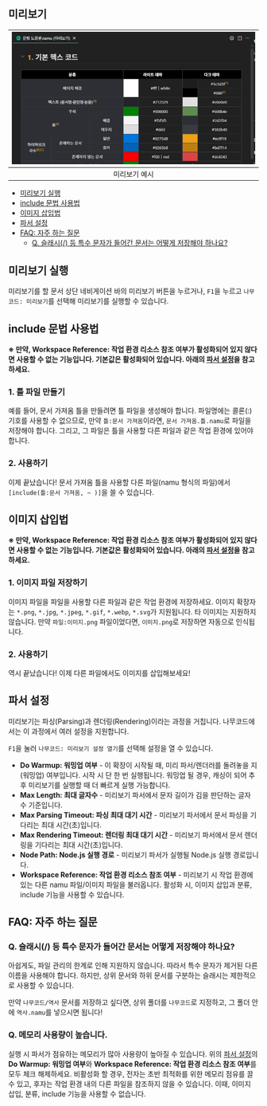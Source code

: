 ## 미리보기
| ![미리보기](../images/namucode_preview_example.png) |
| :---: |
| 미리보기 예시 |

 - [미리보기 실행](#미리보기-실행)
 - [include 문법 사용법](#include-문법-사용법)
 - [이미지 삽입법](#이미지-삽입법)
 - [파서 설정](#파서-설정)
 - [FAQ: 자주 하는 질문](#faq-자주-하는-질문)
   - [Q. 슬래시(/) 등 특수 문자가 들어간 문서는 어떻게 저장해야 하나요?](#슬래시-등-특수-문자가-들어간-문서는-어떻게-저장해야-하나요)

## 미리보기 실행
미리보기를 할 문서 상단 네비게이션 바의 미리보기 버튼을 누르거나, `F1`을 누르고 `나무코드: 미리보기`를 선택해 미리보기를 실행할 수 있습니다.

## include 문법 사용법
**※ 만약, Workspace Reference: 작업 환경 리소스 참조 여부가 활성화되어 있지 않다면 사용할 수 없는 기능입니다. 기본값은 활성화되어 있습니다. 아래의 [파서 설정](#파서-설정)을 참고하세요.**

### 1. 틀 파일 만들기
예를 들어, 문서 가져옴 틀을 만들려면 틀 파일을 생성해야 합니다. 파일명에는 콜론(:) 기호를 사용할 수 없으므로, 만약 `틀:문서 가져옴`이라면, `문서 가져옴.틀.namu`로 파일을 저장해야 합니다. 그리고, 그 파일은 틀을 사용할 다른 파일과 같은 작업 환경에 있어야 합니다.

### 2. 사용하기
이제 끝났습니다! 문서 가져옴 틀을 사용할 다른 파일(namu 형식의 파일)에서 `[include(틀:문서 가져옴, ~ )]`을 쓸 수 있습니다.

## 이미지 삽입법
**※ 만약, Workspace Reference: 작업 환경 리소스 참조 여부가 활성화되어 있지 않다면 사용할 수 없는 기능입니다. 기본값은 활성화되어 있습니다. 아래의 [파서 설정](#파서-설정)을 참고하세요.**

### 1. 이미지 파일 저장하기
이미지 파일을 파일을 사용할 다른 파일과 같은 작업 환경에 저장하세요. 이미지 확장자는 `*.png`, `*.jpg`, `*.jpeg`, `*.gif`, `*.webp`, `*.svg`가 지원됩니다. 타 이미지는 지원하지 않습니다. 만약 `파일:이미지.png` 파일이었다면, `이미지.png`로 저장하면 자동으로 인식됩니다.

### 2. 사용하기
역시 끝났습니다! 이제 다른 파일에서도 이미지를 삽입해보세요!

## 파서 설정
미리보기는 파싱(Parsing)과 렌더링(Rendering)이라는 과정을 거칩니다. 나무코드에서는 이 과정에서 여러 설정을 지원합니다.

`F1`을 눌러 `나무코드: 미리보기 설정 열기`를 선택해 설정을 열 수 있습니다.

* **Do Warmup: 워밍업 여부** - 이 확장이 시작될 때, 미리 파서/렌더러를 돌려놓을 지(워밍업) 여부입니다. 시작 시 단 한 번 실행됩니다. 워밍업 될 경우, 캐싱이 되어 추후 미리보기를 실행할 때 더 빠르게 실행 가능합니다.
* **Max Length: 최대 글자수** - 미리보기 파서에서 문자 길이가 김을 판단하는 글자 수 기준입니다.
* **Max Parsing Timeout: 파싱 최대 대기 시간** - 미리보기 파서에서 문서 파싱을 기다리는 최대 시간(초)입니다.
* **Max Rendering Timeout: 렌더링 최대 대기 시간** - 미리보기 파서에서 문서 렌더링을 기다리는 최대 시간(초)입니다.
* **Node Path: Node.js 실행 경로** - 미리보기 파서가 실행될 Node.js 실행 경로입니다.
* **Workspace Reference: 작업 환경 리소스 참조 여부** - 미리보기 시 작업 환경에 있는 다른 namu 파일/이미지 파일을 불러옵니다. 활성화 시, 이미지 삽입과 분류, include 기능을 사용할 수 있습니다.

## FAQ: 자주 하는 질문
### Q. 슬래시(/) 등 특수 문자가 들어간 문서는 어떻게 저장해야 하나요?
아쉽게도, 파일 관리의 한계로 인해 지원하지 않습니다. 따라서 특수 문자가 제거된 다른 이름을 사용해야 합니다. 하지만, 상위 문서와 하위 문서를 구분하는 슬래시는 제한적으로 사용할 수 있습니다.

만약 `나무코드/역사` 문서를 저장하고 싶다면, 상위 폴더를 `나무코드`로 지정하고, 그 폴더 안에 `역사.namu`를 넣으시면 됩니다!

### Q. 메모리 사용량이 높습니다.
실행 시 파서가 점유하는 메모리가 많아 사용량이 높아질 수 있습니다. 위의 [파서 설정](#파서-설정)의 **Do Warmup: 워밍업 여부**와 **Workspace Reference: 작업 환경 리소스 참조 여부**를 모두 체크 해제하세요. 비활성화 할 경우, 전자는 초반 최적화를 위한 메모리 점유를 끌 수 있고, 후자는 작업 환경 내의 다른 파일을 참조하지 않을 수 있습니다. 이때, 이미지 삽입, 분류, include 기능을 사용할 수 없습니다.